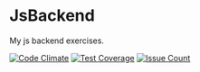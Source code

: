 # JsBackend
My js backend exercises.

[![Code Climate](https://codeclimate.com/github/codeclimate/codeclimate/badges/gpa.svg)](https://codeclimate.com/github/dimaatos/JsBackend)
[![Test Coverage](https://codeclimate.com/github/codeclimate/codeclimate/badges/coverage.svg)](https://codeclimate.com/github/dimaatos/JsBackend)
[![Issue Count](https://codeclimate.com/github/codeclimate/codeclimate/badges/issue_count.svg)](https://codeclimate.com/github/dimaatos/JsBackend)
